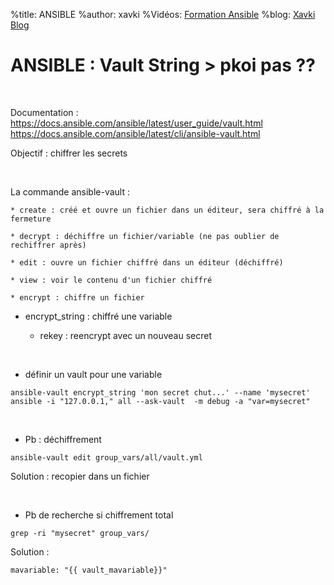 %title: ANSIBLE
%author: xavki
%Vidéos: [Formation Ansible](https://www.youtube.com/playlist?list=PLn6POgpklwWoCpLKOSw3mXCqbRocnhrh-)
%blog: [Xavki Blog](https://xavki.blog)


# ANSIBLE : Vault String > pkoi pas ??


<br>

Documentation : https://docs.ansible.com/ansible/latest/user_guide/vault.html
https://docs.ansible.com/ansible/latest/cli/ansible-vault.html

Objectif : chiffrer les secrets

<br>

La commande ansible-vault :

	* create : créé et ouvre un fichier dans un éditeur, sera chiffré à la fermeture

	* decrypt : déchiffre un fichier/variable (ne pas oublier de rechiffrer après)

	* edit : ouvre un fichier chiffré dans un éditeur (déchiffré)

	* view : voir le contenu d'un fichier chiffré

	* encrypt : chiffre un fichier

  * encrypt_string : chiffré une variable

	* rekey : reencrypt avec un nouveau secret

	
<br>

* définir un vault pour une variable

```
ansible-vault encrypt_string 'mon secret chut...' --name 'mysecret'
ansible -i "127.0.0.1," all --ask-vault  -m debug -a "var=mysecret"
```

<br>

* Pb : déchiffrement 

```
ansible-vault edit group_vars/all/vault.yml
```

Solution : recopier dans un fichier

<br>

* Pb de recherche si chiffrement total

```
grep -ri "mysecret" group_vars/
```

Solution : 

```
mavariable: "{{ vault_mavariable}}"
```
